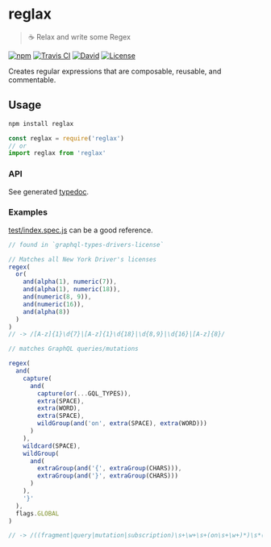 # reglax

> ☕ Relax and write some Regex

[![npm](https://img.shields.io/npm/v/reglax.svg?style=flat-square)](https://www.npmjs.com/package/reglax)
[![Travis CI](https://img.shields.io/travis/com/exuanbo/reglax/master.svg?style=flat-square)](https://travis-ci.com/github/exuanbo/reglax)
[![David](https://img.shields.io/david/dev/exuanbo/reglax.svg?style=flat-square)](https://david-dm.org/exuanbo/reglax)
[![License](https://img.shields.io/github/license/exuanbo/reglax.svg?style=flat-square)](https://github.com/exuanbo/reglax/blob/master/LICENSE)

Creates regular expressions that are composable, reusable, and commentable.

## Usage

```sh
npm install reglax
```

```js
const reglax = require('reglax')
// or
import reglax from 'reglax'
```

### API

See generated [typedoc](https://exuanbo.github.io/reglax/).

### Examples

[test/index.spec.js](https://github.com/exuanbo/reglax/blob/master/test/index.spec.js) can be a good reference.

```javascript
// found in `graphql-types-drivers-license`

// Matches all New York Driver's licenses
regex(
  or(
    and(alpha(1), numeric(7)),
    and(alpha(1), numeric(18)),
    and(numeric(8, 9)),
    and(numeric(16)),
    and(alpha(8))
  )
)
// -> /[A-z]{1}\d{7}|[A-z]{1}\d{18}|\d{8,9}|\d{16}|[A-z]{8}/
```

```javascript
// matches GraphQL queries/mutations

regex(
  and(
    capture(
      and(
        capture(or(...GQL_TYPES)),
        extra(SPACE),
        extra(WORD),
        extra(SPACE),
        wildGroup(and('on', extra(SPACE), extra(WORD)))
      )
    ),
    wildcard(SPACE),
    wildGroup(
      and(
        extraGroup(and('{', extraGroup(CHARS))),
        extraGroup(and('}', extraGroup(CHARS)))
      )
    ),
    '}'
  ),
  flags.GLOBAL
)

// -> /((fragment|query|mutation|subscription)\s+\w+\s+(on\s+\w+)*)\s*(({(\s|\w|(".*")|:|,|\.|\)|\()+)+(}(\s|\w|(".*")|:|,|\.|\)|\()+)+)+}/g
```
